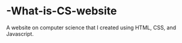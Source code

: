 # -What-is-CS-website
A website on computer science that I created using HTML, CSS, and Javascript.
